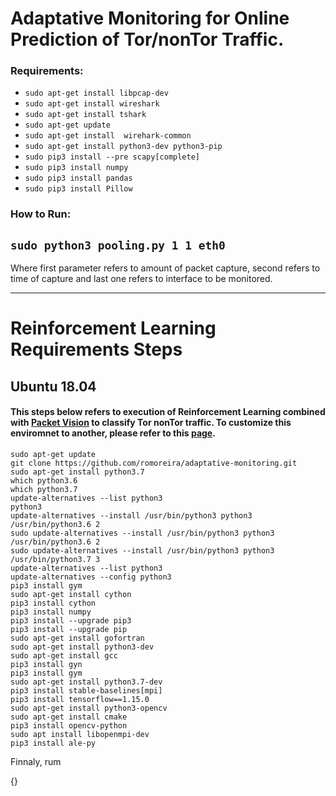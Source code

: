# Adaptative Monitoring for Online Prediction of Tor/nonTor Traffic.
### Requirements:

* ```sudo apt-get install libpcap-dev```
* ```sudo apt-get install wireshark```
* ```sudo apt-get install tshark```
* ```sudo apt-get update```
* ```sudo apt-get install  wirehark-common```
* ```sudo apt-get install python3-dev python3-pip```
* ```sudo pip3 install --pre scapy[complete]```
* ```sudo pip3 install numpy```
* ```sudo pip3 install pandas```
* ```sudo pip3 install Pillow```

### How to Run:

## ```sudo python3 pooling.py 1 1 eth0``` 
Where first parameter refers to amount of packet capture, second refers to time of capture and last one refers to interface to be monitored.

---
# Reinforcement Learning Requirements Steps
## Ubuntu 18.04
#### This steps below refers to execution of Reinforcement Learning combined with [Packet Vision](https://romoreira.github.io/packetvision/) to classify Tor nonTor traffic. To customize this enviromnet to another, please refer to this [page](https://github.com/romoreira/adaptative-monitoring/tree/main/gym-basic).
    sudo apt-get update
    git clone https://github.com/romoreira/adaptative-monitoring.git
    sudo apt-get install python3.7
    which python3.6
    which python3.7
    update-alternatives --list python3
    python3
    update-alternatives --install /usr/bin/python3 python3 /usr/bin/python3.6 2
    sudo update-alternatives --install /usr/bin/python3 python3 /usr/bin/python3.6 2
    sudo update-alternatives --install /usr/bin/python3 python3 /usr/bin/python3.7 3
    update-alternatives --list python3
    update-alternatives --config python3
    pip3 install gym
    sudo apt-get install cython
    pip3 install cython
    pip3 install numpy
    pip3 install --upgrade pip3
    pip3 install --upgrade pip
    sudo apt-get install gofortran
    sudo apt-get install python3-dev
    sudo apt-get install gcc
    pip3 install gyn
    pip3 install gym
    sudo apt-get install python3.7-dev
    pip3 install stable-baselines[mpi]
    pip3 install tensorflow==1.15.0
    sudo apt-get install python3-opencv
    sudo apt-get install cmake
    pip3 install opencv-python
    sudo apt install libopenmpi-dev
    pip3 install ale-py



Finnaly, rum

{}